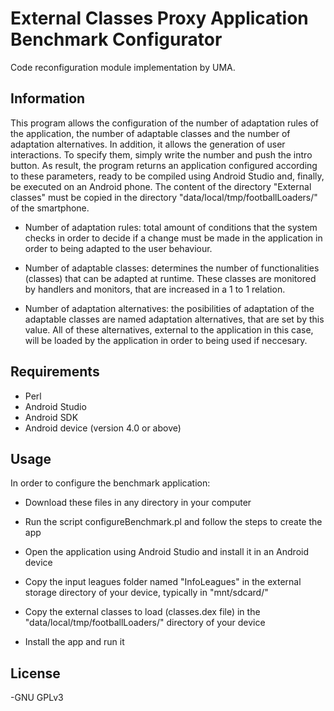 # External Classes Proxy Application Benchmark Configurator

Code reconfiguration module implementation by UMA.

## Information

This program allows the configuration of the number of adaptation rules of the application, the number of adaptable classes and the number of adaptation alternatives. In addition, it allows the generation of user interactions. To specify them, simply write the number and push the intro button. As result, the program returns an application configured according to these parameters, ready to be compiled using Android Studio and, finally, be executed on an Android phone. The content of the directory "External classes" must be copied in the directory "data/local/tmp/footballLoaders/" of the smartphone.

- Number of adaptation rules: total amount of conditions that the system checks in order to decide if a change must be made in the application in order to being adapted to the user behaviour.

- Number of adaptable classes: determines the number of functionalities (classes) that can be adapted at runtime. These classes are monitored by handlers and monitors, that are increased in a 1 to 1 relation.

- Number of adaptation alternatives: the posibilities of adaptation of the adaptable classes are named adaptation alternatives, that are set by this value. All of these alternatives, external to the application in this case, will be loaded by the application in order to being used if neccesary.

## Requirements

- Perl 
- Android Studio
- Android SDK
- Android device (version 4.0 or above)

## Usage

In order to configure the benchmark application:

- Download these files in any directory in your computer

- Run the script configureBenchmark.pl and follow the steps to create the app

- Open the application using Android Studio and install it in an Android device

- Copy the input leagues folder named "InfoLeagues" in the external
storage directory of your device, typically in "mnt/sdcard/"

- Copy the external classes to load (classes.dex file) in the "data/local/tmp/footballLoaders/"
directory of your device

- Install the app and run it

## License

-GNU GPLv3
